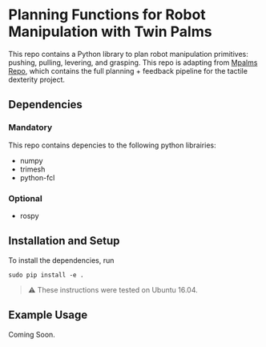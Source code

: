 # Planning Functions for Robot Manipulation with Twin Palms

This repo contains a Python library to plan robot manipulation primitives: pushing, pulling, levering, and grasping. This repo is adapting from [Mpalms Repo](https://github.com/mcubelab/mpalms), which contains the full planning + feedback pipeline for the tactile dexterity project.

## Dependencies

### Mandatory
This repo contains depencies to the following python librairies:

* numpy
* trimesh
* python-fcl

### Optional

* rospy

## Installation and Setup
To install the dependencies, run 

`sudo pip install -e .`

> :warning: These instructions were tested on Ubuntu 16.04. 

## Example Usage 
Coming Soon. 

